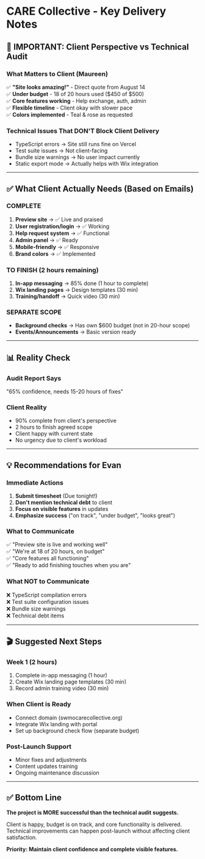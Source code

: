 # CARE Collective - Key Delivery Notes

## 🎯 IMPORTANT: Client Perspective vs Technical Audit

### What Matters to Client (Maureen)
✅ **"Site looks amazing!"** - Direct quote from August 14  
✅ **Under budget** - 18 of 20 hours used ($450 of $500)  
✅ **Core features working** - Help exchange, auth, admin  
✅ **Flexible timeline** - Client okay with slower pace  
✅ **Colors implemented** - Teal & rose as requested  

### Technical Issues That DON'T Block Client Delivery
- TypeScript errors → Site still runs fine on Vercel
- Test suite issues → Not client-facing
- Bundle size warnings → No user impact currently
- Static export mode → Actually helps with Wix integration

---

## ✅ What Client Actually Needs (Based on Emails)

### COMPLETE
1. **Preview site** → ✅ Live and praised
2. **User registration/login** → ✅ Working
3. **Help request system** → ✅ Functional
4. **Admin panel** → ✅ Ready
5. **Mobile-friendly** → ✅ Responsive
6. **Brand colors** → ✅ Implemented

### TO FINISH (2 hours remaining)
1. **In-app messaging** → 85% done (1 hour to complete)
2. **Wix landing pages** → Design templates (30 min)
3. **Training/handoff** → Quick video (30 min)

### SEPARATE SCOPE
- **Background checks** → Has own $600 budget (not in 20-hour scope)
- **Events/Announcements** → Basic version ready

---

## 📊 Reality Check

### Audit Report Says
"65% confidence, needs 15-20 hours of fixes"

### Client Reality
- 90% complete from client's perspective
- 2 hours to finish agreed scope
- Client happy with current state
- No urgency due to client's workload

---

## 💡 Recommendations for Evan

### Immediate Actions
1. **Submit timesheet** (Due tonight!)
2. **Don't mention technical debt** to client
3. **Focus on visible features** in updates
4. **Emphasize success** ("on track", "under budget", "looks great")

### What to Communicate
✅ "Preview site is live and working well"  
✅ "We're at 18 of 20 hours, on budget"  
✅ "Core features all functioning"  
✅ "Ready to add finishing touches when you are"  

### What NOT to Communicate
❌ TypeScript compilation errors  
❌ Test suite configuration issues  
❌ Bundle size warnings  
❌ Technical debt items  

---

## 🎬 Suggested Next Steps

### Week 1 (2 hours)
1. Complete in-app messaging (1 hour)
2. Create Wix landing page templates (30 min)
3. Record admin training video (30 min)

### When Client is Ready
- Connect domain (swmocarecollective.org)
- Integrate Wix landing with portal
- Set up background check flow (separate budget)

### Post-Launch Support
- Minor fixes and adjustments
- Content updates training
- Ongoing maintenance discussion

---

## ✅ Bottom Line

**The project is MORE successful than the technical audit suggests.**

Client is happy, budget is on track, and core functionality is delivered. Technical improvements can happen post-launch without affecting client satisfaction.

**Priority: Maintain client confidence and complete visible features.**
